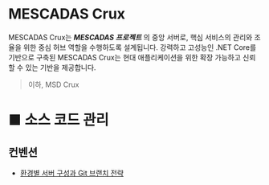 # MESCADAS Crux
MESCADAS Crux는 ***MESCADAS 프로젝트*** 의 중앙 서버로, 핵심 서비스의 관리와 조율을 위한 중심 허브 역할을 수행하도록 설계됩니다. 강력하고 고성능인 .NET Core를 기반으로 구축된 MESCADAS Crux는 현대 애플리케이션을 위한 확장 가능하고 신뢰할 수 있는 기반을 제공합니다.
> 이하, MSD Crux


# ■ 소스 코드 관리
## 컨벤션
* [환경별 서버 구성과 Git 브랜치 전략](./docs/CONVELTIONS.md)
